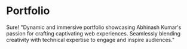 # Portfolio
Sure!  "Dynamic and immersive portfolio showcasing Abhinash Kumar's passion for crafting captivating web experiences. Seamlessly blending creativity with technical expertise to engage and inspire audiences."
